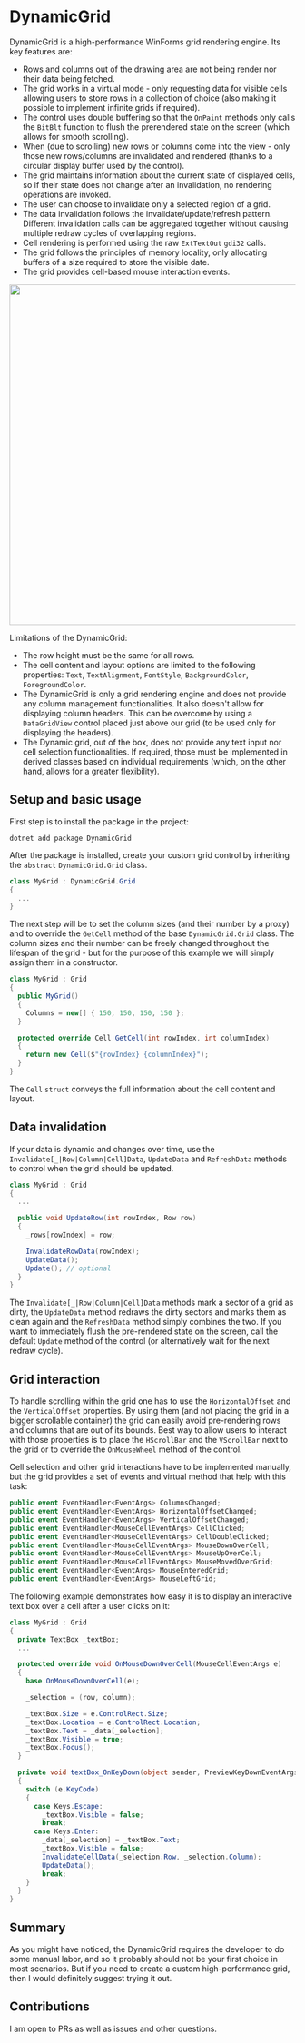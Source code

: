 # DynamicGrid

DynamicGrid is a high-performance WinForms grid rendering engine. Its key features are:
- Rows and columns out of the drawing area are not being render nor their data being fetched.
- The grid works in a virtual mode - only requesting data for visible cells allowing users to store rows in a collection of choice (also making it possible to implement infinite grids if required).
- The control uses double buffering so that the `OnPaint` methods only calls the `BitBlt` function to flush the prerendered state on the screen (which allows for smooth scrolling).
- When (due to scrolling) new rows or columns come into the view - only those new rows/columns are invalidated and rendered (thanks to a circular display buffer used by the control).
- The grid maintains information about the current state of displayed cells, so if their state does not change after an invalidation, no rendering operations are invoked.
- The user can choose to invalidate only a selected region of a grid.
- The data invalidation follows the invalidate/update/refresh pattern. Different invalidation calls can be aggregated together without causing multiple redraw cycles of overlapping regions.
- Cell rendering is performed using the raw `ExtTextOut` `gdi32` calls.
- The grid follows the principles of memory locality, only allocating buffers of a size required to store the visible date.
- The grid provides cell-based mouse interaction events.

<p align="center">
  <img src="https://github.com//TomaszRewak/DynamicGrid/blob/master/About/example.gif?raw=true" width=600/>
</p>

Limitations of the DynamicGrid:
- The row height must be the same for all rows.
- The cell content and layout options are limited to the following properties: `Text`, `TextAlignment`, `FontStyle`, `BackgroundColor`, `ForegroundColor`.
- The DynamicGrid is only a grid rendering engine and does not provide any column management functionalities. It also doesn't allow for displaying column headers. This can be overcome by using a `DataGridView` control placed just above our grid (to be used only for displaying the headers).
- The Dynamic grid, out of the box, does not provide any text input nor cell selection functionalities. If required, those must be implemented in derived classes based on individual requirements (which, on the other hand, allows for a greater flexibility).

## Setup and basic usage

First step is to install the package in the project:

```
dotnet add package DynamicGrid
```

After the package is installed, create your custom grid control by inheriting the `abstract` `DynamicGrid.Grid` class.

```csharp
class MyGrid : DynamicGrid.Grid
{
  ...
}
```

The next step will be to set the column sizes (and their number by a proxy) and to override the `GetCell` method of the base `DynamicGrid.Grid` class. The column sizes and their number can be freely changed throughout the lifespan of the grid - but for the purpose of this example we will simply assign them in a constructor.

```csharp
class MyGrid : Grid
{
  public MyGrid()
  {
    Columns = new[] { 150, 150, 150, 150 };
  }

  protected override Cell GetCell(int rowIndex, int columnIndex)
  {
    return new Cell($"{rowIndex} {columnIndex}");
  }
}
```

The `Cell` `struct` conveys the full information about the cell content and layout.

## Data invalidation

If your data is dynamic and changes over time, use the `Invalidate[_|Row|Column|Cell]Data`, `UpdateData` and `RefreshData` methods to control when the grid should be updated.

```csharp
class MyGrid : Grid
{
  ...

  public void UpdateRow(int rowIndex, Row row)
  {
    _rows[rowIndex] = row;

    InvalidateRowData(rowIndex);
    UpdateData();
    Update(); // optional
  }
}
```

The `Invalidate[_|Row|Column|Cell]Data` methods mark a sector of a grid as dirty, the `UpdateData` method redraws the dirty sectors and marks them as clean again and the `RefreshData` method simply combines the two. If you want to immediately flush the pre-rendered state on the screen, call the default `Update` method of the control (or alternatively wait for the next redraw cycle).

## Grid interaction

To handle scrolling within the grid one has to use the `HorizontalOffset` and the `VerticalOffset` properties. By using them (and not placing the grid in a bigger scrollable container) the grid can easily avoid pre-rendering rows and columns that are out of its bounds. Best way to allow users to interact with those properties is to place the `HScrollBar` and the `VScrollBar` next to the grid or to override the `OnMouseWheel` method of the control.

Cell selection and other grid interactions have to be implemented manually, but the grid provides a set of events and virtual method that help with this task:

```csharp
public event EventHandler<EventArgs> ColumnsChanged;
public event EventHandler<EventArgs> HorizontalOffsetChanged;
public event EventHandler<EventArgs> VerticalOffsetChanged;
public event EventHandler<MouseCellEventArgs> CellClicked;
public event EventHandler<MouseCellEventArgs> CellDoubleClicked;
public event EventHandler<MouseCellEventArgs> MouseDownOverCell;
public event EventHandler<MouseCellEventArgs> MouseUpOverCell;
public event EventHandler<MouseCellEventArgs> MouseMovedOverGrid;
public event EventHandler<EventArgs> MouseEnteredGrid;
public event EventHandler<EventArgs> MouseLeftGrid;
```

The following example demonstrates how easy it is to display an interactive text box over a cell after a user clicks on it:

```csharp
class MyGrid : Grid
{
  private TextBox _textBox;
  ...

  protected override void OnMouseDownOverCell(MouseCellEventArgs e)
  {
    base.OnMouseDownOverCell(e);

    _selection = (row, column);

    _textBox.Size = e.ControlRect.Size;
    _textBox.Location = e.ControlRect.Location;
    _textBox.Text = _data[_selection];
    _textBox.Visible = true;
    _textBox.Focus();
  }

  private void textBox_OnKeyDown(object sender, PreviewKeyDownEventArgs e)
  {
    switch (e.KeyCode)
    {
      case Keys.Escape:
        _textBox.Visible = false;
        break;
      case Keys.Enter:
        _data[_selection] = _textBox.Text;
        _textBox.Visible = false;
        InvalidateCellData(_selection.Row, _selection.Column);
        UpdateData();
        break;
    }
  }
}
```

## Summary

As you might have noticed, the DynamicGrid requires the developer to do some manual labor, and so it probably should not be your first choice in most scenarios. But if you need to create a custom high-performance grid, then I would definitely suggest trying it out.

## Contributions

I am open to PRs as well as issues and other questions.
